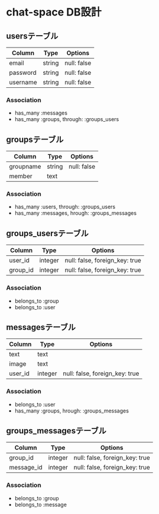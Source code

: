 # chat-space DB設計

## usersテーブル

|Column|Type|Options|
|------|----|-------|
|email|string|null: false|
|password|string|null: false|
|username|string|null: false|

### Association

- has_many :messages
- has_many :groups, through: :groups_users


## groupsテーブル

|Column|Type|Options|
|------|----|-------|
|groupname|string|null: false|
|member|text||

### Association

- has_many :users, through: :groups_users
- has_many :messages, hrough: :groups_messages


## groups_usersテーブル

|Column|Type|Options|
|------|----|-------|
|user_id|integer|null: false, foreign_key: true|
|group_id|integer|null: false, foreign_key: true|

### Association
- belongs_to :group
- belongs_to :user


## messagesテーブル
|Column|Type|Options|
|------|----|-------|
|text|text||
|image|text||
|user_id|integer|null: false, foreign_key: true|

### Association

- belongs_to :user
- has_many :groups, hrough: :groups_messages


## groups_messagesテーブル

|Column|Type|Options|
|------|----|-------|
|group_id|integer|null: false, foreign_key: true|
|message_id|integer|null: false, foreign_key: true|

### Association
- belongs_to :group
- belongs_to :message